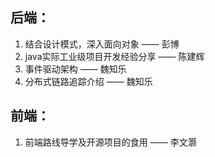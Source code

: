 



## 后端：

1. 结合设计模式，深入面向对象 —— 彭博
2. java实际工业级项目开发经验分享 —— 陈建辉 
3. 事件驱动架构 —— 魏知乐
4. 分布式链路追踪介绍 —— 魏知乐



## 前端：

1. 前端路线导学及开源项目的食用 —— 李文灏